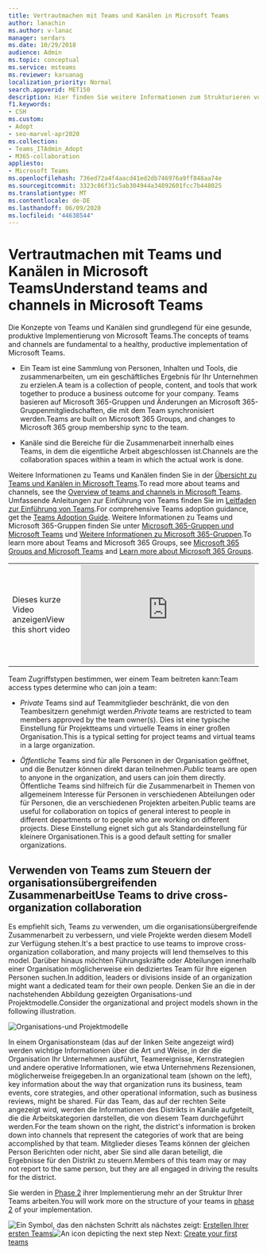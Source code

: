 ```yaml
---
title: Vertrautmachen mit Teams und Kanälen in Microsoft Teams
author: lanachin
ms.author: v-lanac
manager: serdars
ms.date: 10/29/2018
audience: Admin
ms.topic: conceptual
ms.service: msteams
ms.reviewer: karuanag
localization_priority: Normal
search.appverid: MET150
description: Hier finden Sie weitere Informationen zum Strukturieren von Teams und Kanälen in Microsoft Teams und zur Verwendung von Teams für die Organisation der organisationsübergreifenden Zusammenarbeit.
f1.keywords:
- CSH
ms.custom:
- Adopt
- seo-marvel-apr2020
ms.collection:
- Teams_ITAdmin_Adopt
- M365-collaboration
appliesto:
- Microsoft Teams
ms.openlocfilehash: 736ed72a4f4aacd41ed2db746976a9ff848aa74e
ms.sourcegitcommit: 3323c86f31c5ab304944a34892601fcc7b448025
ms.translationtype: MT
ms.contentlocale: de-DE
ms.lasthandoff: 06/09/2020
ms.locfileid: "44638544"
---
```

# <a name="understand-teams-and-channels-in-microsoft-teams"></a><span data-ttu-id="7d70d-103">Vertrautmachen mit Teams und Kanälen in Microsoft Teams</span><span class="sxs-lookup"><span data-stu-id="7d70d-103">Understand teams and channels in Microsoft Teams</span></span>

<span data-ttu-id="7d70d-104">Die Konzepte von Teams und Kanälen sind grundlegend für eine gesunde, produktive Implementierung von Microsoft Teams.</span><span class="sxs-lookup"><span data-stu-id="7d70d-104">The concepts of teams and channels are fundamental to a healthy, productive implementation of Microsoft Teams.</span></span> 

- <span data-ttu-id="7d70d-105">Ein Team ist eine Sammlung von Personen, Inhalten und Tools, die zusammenarbeiten, um ein geschäftliches Ergebnis für Ihr Unternehmen zu erzielen.</span><span class="sxs-lookup"><span data-stu-id="7d70d-105">A team is a collection of people, content, and tools that work together to produce a business outcome for your company.</span></span> <span data-ttu-id="7d70d-106">Teams basieren auf Microsoft 365-Gruppen und Änderungen an Microsoft 365-Gruppenmitgliedschaften, die mit dem Team synchronisiert werden.</span><span class="sxs-lookup"><span data-stu-id="7d70d-106">Teams are built on Microsoft 365 Groups, and changes to Microsoft 365 group membership sync to the team.</span></span>

- <span data-ttu-id="7d70d-107">Kanäle sind die Bereiche für die Zusammenarbeit innerhalb eines Teams, in dem die eigentliche Arbeit abgeschlossen ist.</span><span class="sxs-lookup"><span data-stu-id="7d70d-107">Channels are the collaboration spaces within a team in which the actual work is done.</span></span> 

<span data-ttu-id="7d70d-108">Weitere Informationen zu Teams und Kanälen finden Sie in der [Übersicht zu Teams und Kanälen in Microsoft Teams](teams-channels-overview.md).</span><span class="sxs-lookup"><span data-stu-id="7d70d-108">To read more about teams and channels, see the [Overview of teams and channels in Microsoft Teams](teams-channels-overview.md).</span></span> <span data-ttu-id="7d70d-109">Umfassende Anleitungen zur Einführung von Teams finden Sie im [Leitfaden zur Einführung von Teams](https://aka.ms/teamstoolkit).</span><span class="sxs-lookup"><span data-stu-id="7d70d-109">For comprehensive Teams adoption guidance, get the [Teams Adoption Guide](https://aka.ms/teamstoolkit).</span></span> <span data-ttu-id="7d70d-110">Weitere Informationen zu Teams und Microsoft 365-Gruppen finden Sie unter [Microsoft 365-Gruppen und Microsoft Teams](office-365-groups.md) und [Weitere Informationen zu Microsoft 365-Gruppen](https://support.office.com/article/Learn-about-Office-365-groups-b565caa1-5c40-40ef-9915-60fdb2d97fa2).</span><span class="sxs-lookup"><span data-stu-id="7d70d-110">To learn more about Teams and Microsoft 365 Groups, see [Microsoft 365 Groups and Microsoft Teams](office-365-groups.md) and [Learn more about Microsoft 365 Groups](https://support.office.com/article/Learn-about-Office-365-groups-b565caa1-5c40-40ef-9915-60fdb2d97fa2).</span></span>


|  |  |
|---------|---------|
| <span data-ttu-id="7d70d-111">Dieses kurze Video anzeigen</span><span class="sxs-lookup"><span data-stu-id="7d70d-111">View this short video</span></span>   | <iframe width="350" height="200" src="https://www.youtube.com/embed/hjJWtoaRJeE" frameborder="0" allowfullscreen></iframe>   |



<span data-ttu-id="7d70d-112">Team Zugriffstypen bestimmen, wer einem Team beitreten kann:</span><span class="sxs-lookup"><span data-stu-id="7d70d-112">Team access types determine who can join a team:</span></span>

- <span data-ttu-id="7d70d-113">*Private* Teams sind auf Teammitglieder beschränkt, die von den Teambesitzern genehmigt werden.</span><span class="sxs-lookup"><span data-stu-id="7d70d-113">*Private* teams are restricted to team members approved by the team owner(s).</span></span> <span data-ttu-id="7d70d-114">Dies ist eine typische Einstellung für Projektteams und virtuelle Teams in einer großen Organisation.</span><span class="sxs-lookup"><span data-stu-id="7d70d-114">This is a typical setting for project teams and virtual teams in a large organization.</span></span>

- <span data-ttu-id="7d70d-115">*Öffentliche* Teams sind für alle Personen in der Organisation geöffnet, und die Benutzer können direkt daran teilnehmen.</span><span class="sxs-lookup"><span data-stu-id="7d70d-115">*Public* teams are open to anyone in the organization, and users can join them directly.</span></span> <span data-ttu-id="7d70d-116">Öffentliche Teams sind hilfreich für die Zusammenarbeit in Themen von allgemeinem Interesse für Personen in verschiedenen Abteilungen oder für Personen, die an verschiedenen Projekten arbeiten.</span><span class="sxs-lookup"><span data-stu-id="7d70d-116">Public teams are useful for collaboration on topics of general interest to people in different departments or to people who are working on different projects.</span></span> <span data-ttu-id="7d70d-117">Diese Einstellung eignet sich gut als Standardeinstellung für kleinere Organisationen.</span><span class="sxs-lookup"><span data-stu-id="7d70d-117">This is a good default setting for smaller organizations.</span></span>

## <a name="use-teams-to-drive-cross-organization-collaboration"></a><span data-ttu-id="7d70d-118">Verwenden von Teams zum Steuern der organisationsübergreifenden Zusammenarbeit</span><span class="sxs-lookup"><span data-stu-id="7d70d-118">Use Teams to drive cross-organization collaboration</span></span>

<span data-ttu-id="7d70d-119">Es empfiehlt sich, Teams zu verwenden, um die organisationsübergreifende Zusammenarbeit zu verbessern, und viele Projekte werden diesem Modell zur Verfügung stehen.</span><span class="sxs-lookup"><span data-stu-id="7d70d-119">It's a best practice to use teams to improve cross-organization collaboration, and many projects will lend themselves to this model.</span></span> <span data-ttu-id="7d70d-120">Darüber hinaus möchten Führungskräfte oder Abteilungen innerhalb einer Organisation möglicherweise ein dediziertes Team für Ihre eigenen Personen suchen.</span><span class="sxs-lookup"><span data-stu-id="7d70d-120">In addition, leaders or divisions inside of an organization might want a dedicated team for their own people.</span></span> <span data-ttu-id="7d70d-121">Denken Sie an die in der nachstehenden Abbildung gezeigten Organisations-und Projektmodelle.</span><span class="sxs-lookup"><span data-stu-id="7d70d-121">Consider the organizational and project models shown in the following illustration.</span></span>

![Organisations-und Projektmodelle](media/teams-adoption-organization-project.png)

<span data-ttu-id="7d70d-123">In einem Organisationsteam (das auf der linken Seite angezeigt wird) werden wichtige Informationen über die Art und Weise, in der die Organisation Ihr Unternehmen ausführt, Teamereignisse, Kernstrategien und andere operative Informationen, wie etwa Unternehmens Rezensionen, möglicherweise freigegeben.</span><span class="sxs-lookup"><span data-stu-id="7d70d-123">In an organizational team (shown on the left), key information about the way that organization runs its business, team events, core strategies, and other operational information, such as business reviews, might be shared.</span></span> <span data-ttu-id="7d70d-124">Für das Team, das auf der rechten Seite angezeigt wird, werden die Informationen des Distrikts in Kanäle aufgeteilt, die die Arbeitskategorien darstellen, die von diesem Team durchgeführt werden.</span><span class="sxs-lookup"><span data-stu-id="7d70d-124">For the team shown on the right, the district's information is broken down into channels that represent the categories of work that are being accomplished by that team.</span></span> <span data-ttu-id="7d70d-125">Mitglieder dieses Teams können der gleichen Person Berichten oder nicht, aber Sie sind alle daran beteiligt, die Ergebnisse für den Distrikt zu steuern.</span><span class="sxs-lookup"><span data-stu-id="7d70d-125">Members of this team may or may not report to the same person, but they are all engaged in driving the results for the district.</span></span>
  
<span data-ttu-id="7d70d-126">Sie werden in [Phase 2](teams-adoption-phase2-experiment.md) ihrer Implementierung mehr an der Struktur Ihrer Teams arbeiten.</span><span class="sxs-lookup"><span data-stu-id="7d70d-126">You will work more on the structure of your teams in [phase 2](teams-adoption-phase2-experiment.md) of your implementation.</span></span>

<span data-ttu-id="7d70d-127">![Ein Symbol, das den nächsten Schritt ](media/teams-adoption-next-icon.png) als nächstes zeigt: [Erstellen Ihrer ersten Teams](teams-adoption-your-first-teams.md)</span><span class="sxs-lookup"><span data-stu-id="7d70d-127">![An icon depicting the next step](media/teams-adoption-next-icon.png) Next: [Create your first teams](teams-adoption-your-first-teams.md)</span></span>
